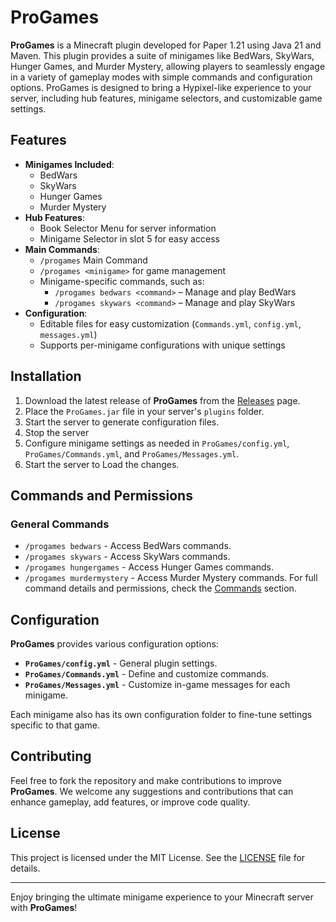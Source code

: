 # ProGames

**ProGames** is a Minecraft plugin developed for Paper 1.21 using Java 21 and Maven. This plugin provides a suite of minigames like BedWars, SkyWars, Hunger Games, and Murder Mystery, allowing players to seamlessly engage in a variety of gameplay modes with simple commands and configuration options. ProGames is designed to bring a Hypixel-like experience to your server, including hub features, minigame selectors, and customizable game settings.

## Features
- **Minigames Included**:
  - BedWars
  - SkyWars
  - Hunger Games
  - Murder Mystery
- **Hub Features**:
  - Book Selector Menu for server information
  - Minigame Selector in slot 5 for easy access
- **Main Commands**:
  - `/progames` Main Command 
  - `/progames <minigame>` for game management
  - Minigame-specific commands, such as:
    - `/progames bedwars <command>` – Manage and play BedWars
    - `/progames skywars <command>` – Manage and play SkyWars
- **Configuration**:
  - Editable files for easy customization (`Commands.yml`, `config.yml`, `messages.yml`)
  - Supports per-minigame configurations with unique settings

## Installation

1. Download the latest release of **ProGames** from the [Releases](#) page.
2. Place the `ProGames.jar` file in your server's `plugins` folder.
3. Start the server to generate configuration files.
4. Stop the server
5. Configure minigame settings as needed in `ProGames/config.yml`, `ProGames/Commands.yml`, and `ProGames/Messages.yml`.
6. Start the server to Load the changes.

## Commands and Permissions

### General Commands
- `/progames bedwars` - Access BedWars commands.
- `/progames skywars` - Access SkyWars commands.
- `/progames hungergames` - Access Hunger Games commands.
- `/progames murdermystery` - Access Murder Mystery commands.
For full command details and permissions, check the [Commands](#) section.

## Configuration

**ProGames** provides various configuration options:
- **`ProGames/config.yml`** - General plugin settings.
- **`ProGames/Commands.yml`** - Define and customize commands.
- **`ProGames/Messages.yml`** - Customize in-game messages for each minigame.

Each minigame also has its own configuration folder to fine-tune settings specific to that game.

## Contributing

Feel free to fork the repository and make contributions to improve **ProGames**. We welcome any suggestions and contributions that can enhance gameplay, add features, or improve code quality.

## License

This project is licensed under the MIT License. See the [LICENSE](LICENSE) file for details.

---

Enjoy bringing the ultimate minigame experience to your Minecraft server with **ProGames**!
